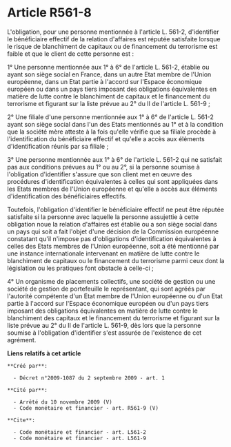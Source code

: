 # Article R561-8

L'obligation, pour une personne mentionnée à l'article L. 561-2, d'identifier le bénéficiaire effectif de la relation
d'affaires est réputée satisfaite lorsque le risque de blanchiment de capitaux ou de financement du terrorisme est faible et
que le client de cette personne est : 

1° Une personne mentionnée aux 1° à 6° de l'article L. 561-2, établie ou ayant son siège social en France, dans un autre Etat
membre de l'Union européenne, dans un Etat partie à l'accord sur l'Espace économique européen ou dans un pays tiers imposant
des obligations équivalentes en matière de lutte contre le blanchiment de capitaux et le financement du terrorisme et
figurant sur la liste prévue au 2° du II de l'article L. 561-9 ; 

2° Une filiale d'une personne mentionnée aux 1° à 6° de l'article L. 561-2 ayant son siège social dans l'un des Etats
mentionnés au 1° et à la condition que la société mère atteste à la fois qu'elle vérifie que sa filiale procède à
l'identification du bénéficiaire effectif et qu'elle a accès aux éléments d'identification réunis par sa filiale ; 

3° Une personne mentionnée aux 1° à 6° de l'article L. 561-2 qui ne satisfait pas aux conditions prévues au 1° ou au 2°, si
la personne soumise à l'obligation d'identifier s'assure que son client met en œuvre des procédures d'identification
équivalentes à celles qui sont appliquées dans les Etats membres de l'Union européenne et qu'elle a accès aux éléments
d'identification des bénéficiaires effectifs. 

Toutefois, l'obligation d'identifier le bénéficiaire effectif ne peut être réputée satisfaite si la personne avec laquelle la
personne assujettie à cette obligation noue la relation d'affaires est établie ou a son siège social dans un pays qui soit a
fait l'objet d'une décision de la Commission européenne constatant qu'il n'impose pas d'obligations d'identification
équivalentes à celles des Etats membres de l'Union européenne, soit a été mentionné par une instance internationale
intervenant en matière de lutte contre le blanchiment de capitaux ou le financement du terrorisme parmi ceux dont la
législation ou les pratiques font obstacle à celle-ci ; 

4° Un organisme de placements collectifs, une société de gestion ou une société de gestion de portefeuille le représentant,
qui sont agréés par l'autorité compétente d'un Etat membre de l'Union européenne ou d'un Etat partie à l'accord sur l'Espace
économique européen ou d'un pays tiers imposant des obligations équivalentes en matière de lutte contre le blanchiment des
capitaux et le financement du terrorisme et figurant sur la liste prévue au 2° du II de l'article L. 561-9, dès lors que la
personne soumise à l'obligation d'identifier s'est assurée de l'existence de cet agrément.

**Liens relatifs à cet article**

	**Créé par**:

	  - Décret n°2009-1087 du 2 septembre 2009 - art. 1

	**Cité par**:

	  - Arrêté du 10 novembre 2009 (V)
	  - Code monétaire et financier - art. R561-9 (V)

	**Cite**:

	  - Code monétaire et financier - art. L561-2
	  - Code monétaire et financier - art. L561-9
